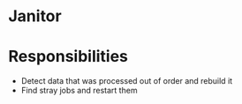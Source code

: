 # Janitor

# Responsibilities
* Detect data that was processed out of order and rebuild it
* Find stray jobs and restart them
